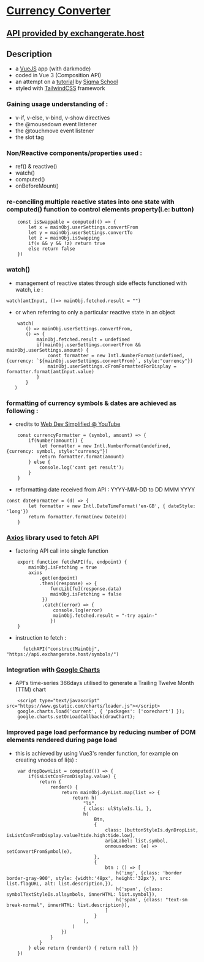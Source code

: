 # [Currency Converter](https://fidly-currex.netlify.app/) 
## [API provided by exchangerate.host](https://exchangerate.host/#/)

## Description
 - a [VueJS](https://vuejs.org/guide/introduction.html) app (with darkmode)
 - coded in Vue 3 (Composition API)
 - an attempt on a [tutorial](https://github.com/joinsigma/frontend/tree/master/module_4/capstone) by [Sigma School](https://sigmaschool.co/)
 - styled with [TailwindCSS](https://tailwindcss.com/) framework
 
 ### Gaining usage understanding of :
 - v-if, v-else, v-bind, v-show directives
 - the @mousedown event listener
 - the @touchmove event listener
 - the slot tag
 
 ### Non/Reactive components/properties used :
 - ref() & reactive()
 - watch()
 - computed()
 - onBeforeMount()
 
### re-conciling multiple reactive states into one state with computed() function to control elements property(i.e: button)
```
    const isSwappable = computed(() => {
        let x = mainObj.userSettings.convertFrom
        let y = mainObj.userSettings.convertTo
        let z = mainObj.isSwapping
        if(x && y && !z) return true
        else return false
    })
```

### watch()
- management of reactive states through side effects functioned with watch, i.e :
 ```
 watch(amtInput, ()=> mainObj.fetched.result = "")
 ```
- or when referring to only a particular reactive state in an object
 ```
     watch(
        () => mainObj.userSettings.convertFrom,
        () => {
            mainObj.fetched.result = undefined
            if(mainObj.userSettings.convertFrom && mainObj.userSettings.amount) {
                const formatter = new Intl.NumberFormat(undefined, {currency: `${mainObj.userSettings.convertFrom}`, style:"currency"})
                mainObj.userSettings.cFromFormattedForDisplay = formatter.format(amtInput.value)
            }
        }
    )
```

### formatting of currency symbols & dates are achieved as following :
- credits to [Web Dev Simplified @ YouTube](https://www.youtube.com/watch?v=4oGWpTAY_hc)
```
    const currencyFormatter = (symbol, amount) => {
        if(Number(amount)) {
            let formatter = new Intl.NumberFormat(undefined, {currency: symbol, style:"currency"})
            return formatter.format(amount)
        } else {
            console.log('cant get result');
        }
    }
```
- reformatting date received from API : YYYY-MM-DD to DD MMM YYYY
```    
const dateFormatter = (d) => {
        let formatter = new Intl.DateTimeFormat('en-GB', { dateStyle: 'long'})
        return formatter.format(new Date(d))
    }
```

### [Axios](https://www.npmjs.com/package/axios) library used to fetch API
- factoring API call into single function
```
    export function fetchAPI(fu, endpoint) {
        mainObj.isFetching = true
        axios
            .get(endpoint)
            .then((response) => {
                funcLib[fu](response.data)
                mainObj.isFetching = false
             }) 
             .catch((error) => {
                 console.log(error) 
                 mainObj.fetched.result = "-try again-"
                })
    }
```
- instruction to fetch :
```
      fetchAPI("constructMainObj", "https://api.exchangerate.host/symbols/")

```
### Integration with [Google Charts](https://developers.google.com/chart)
- API's time-series 366days utilised to generate a Trailing Twelve Month (TTM) chart
```
    <script type="text/javascript" src="https://www.gstatic.com/charts/loader.js"></script>
    google.charts.load('current', { 'packages': ['corechart'] });
    google.charts.setOnLoadCallback(drawChart);
```
### Improved page load performance by reducing number of DOM elements rendered during page load
- this is achieved by using Vue3's render function, for example on creating vnodes of li(s)  :
```
    var dropDownList = computed(() => {
        if(isListConFromDisplay.value) {
            return {
                render() {
                    return mainObj.dynList.map(list => {
                        return h(
                            "li",
                            { class: ulStyleIs.li, },
                            h(
                                Btn,
                                {
                                    class: [buttonStyleIs.dynDropList, isListConFromDisplay.value?tide.high:tide.low],
                                    ariaLabel: list.symbol,
                                    onmousedown: (e) => setConvertFromSymbol(e),
                                },
                                {
                                    btn : () => [
                                        h('img', {class: 'border border-gray-900', style: {width:'48px', height:'32px'}, src: list.flagURL, alt: list.description,}),
                                        h('span', {class: symbolTextStyleIs.allsymbols, innerHTML: list.symbol}),
                                        h('span', {class: "text-sm break-normal", innerHTML: list.description}),
                                    ]                                    
                                }
                            ),
                        )    
                    })
                }
            }
        } else return {render() { return null }}
    })

```